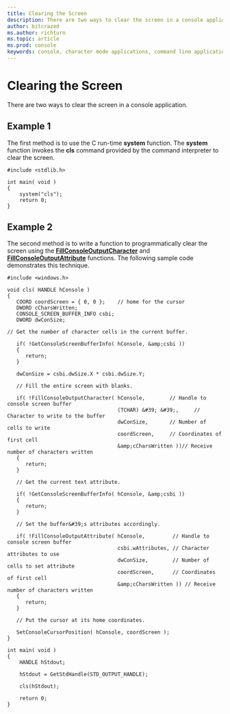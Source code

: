 ```yaml
---
title: Clearing the Screen
description: There are two ways to clear the screen in a console application.
author: bitcrazed
ms.author: richturn
ms.topic: article
ms.prod: console
keywords: console, character mode applications, command line applications, terminal applications, console api
---
```


# Clearing the Screen


There are two ways to clear the screen in a console application.

## <span id="Example_1"></span><span id="example_1"></span><span id="EXAMPLE_1"></span>Example 1


The first method is to use the C run-time **system** function. The **system** function invokes the **cls** command provided by the command interpreter to clear the screen.

```ManagedCPlusPlus
#include <stdlib.h>

int main( void )
{
    system("cls");
    return 0;
}
```

## <span id="Example_2"></span><span id="example_2"></span><span id="EXAMPLE_2"></span>Example 2


The second method is to write a function to programmatically clear the screen using the [**FillConsoleOutputCharacter**](fillconsoleoutputcharacter.md) and [**FillConsoleOutputAttribute**](fillconsoleoutputattribute.md) functions. The following sample code demonstrates this technique.

```ManagedCPlusPlus
#include <windows.h>

void cls( HANDLE hConsole )
{
   COORD coordScreen = { 0, 0 };    // home for the cursor 
   DWORD cCharsWritten;
   CONSOLE_SCREEN_BUFFER_INFO csbi; 
   DWORD dwConSize;

// Get the number of character cells in the current buffer. 

   if( !GetConsoleScreenBufferInfo( hConsole, &amp;csbi ))
   {
      return;
   }

   dwConSize = csbi.dwSize.X * csbi.dwSize.Y;

   // Fill the entire screen with blanks.

   if( !FillConsoleOutputCharacter( hConsole,        // Handle to console screen buffer 
                                    (TCHAR) &#39; &#39;,     // Character to write to the buffer
                                    dwConSize,       // Number of cells to write 
                                    coordScreen,     // Coordinates of first cell 
                                    &amp;cCharsWritten ))// Receive number of characters written
   {
      return;
   }

   // Get the current text attribute.

   if( !GetConsoleScreenBufferInfo( hConsole, &amp;csbi ))
   {
      return;
   }

   // Set the buffer&#39;s attributes accordingly.

   if( !FillConsoleOutputAttribute( hConsole,         // Handle to console screen buffer 
                                    csbi.wAttributes, // Character attributes to use
                                    dwConSize,        // Number of cells to set attribute 
                                    coordScreen,      // Coordinates of first cell 
                                    &amp;cCharsWritten )) // Receive number of characters written
   {
      return;
   }

   // Put the cursor at its home coordinates.

   SetConsoleCursorPosition( hConsole, coordScreen );
}

int main( void )
{
    HANDLE hStdout;

    hStdout = GetStdHandle(STD_OUTPUT_HANDLE);

    cls(hStdout);
    
    return 0;
}
```

 

 




